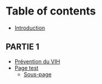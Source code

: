# Table of contents

* [Introduction](README.md)

## PARTIE 1

* [Prévention du VIH](partie-1/prevention-du-vih.md)
* [Page test](partie-1/page-test/README.md)
  * [Sous-page](partie-1/page-test/sous-page.md)
